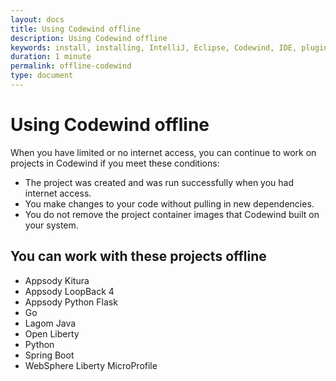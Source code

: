 ```yaml
---
layout: docs
title: Using Codewind offline
description: Using Codewind offline
keywords: install, installing, IntelliJ, Eclipse, Codewind, IDE, plugin, plug-in, settings, creating, project, projects, template, code change, edit, edits, application, removing
duration: 1 minute
permalink: offline-codewind
type: document
---
```


# Using Codewind offline
When you have limited or no internet access, you can continue to work on projects in Codewind if you meet these conditions:
- The project was created and was run successfully when you had internet access.
- You make changes to your code without pulling in new dependencies.
- You do not remove the project container images that Codewind built on your system.

## You can work with these projects offline
- Appsody Kitura
- Appsody LoopBack 4
- Appsody Python Flask
- Go
- Lagom Java
- Open Liberty
- Python
- Spring Boot
- WebSphere Liberty MicroProfile
